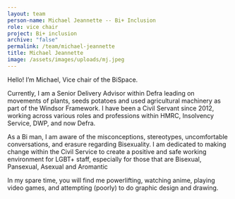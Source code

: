 ```yaml
---
layout: team
person-name: Michael Jeannette -- Bi+ Inclusion
role: vice chair
project: Bi+ inclusion
archive: "false"
permalink: /team/michael-jeannette
title: Michael Jeannette
image: /assets/images/uploads/mj.jpeg
---
```

Hello! I’m Michael, Vice chair of the BiSpace.

Currently, I am a Senior Delivery Advisor within Defra leading on movements of plants, seeds potatoes and used agricultural machinery as part of the Windsor Framework. I have been a Civil Servant since 2012, working across various roles and professions within HMRC, Insolvency Service, DWP, and now Defra.

As a Bi man, I am aware of the misconceptions, stereotypes, uncomfortable conversations, and erasure regarding Bisexuality. I am dedicated to making change within the Civil Service to create a positive and safe working environment for LGBT+ staff, especially for those that are Bisexual, Pansexual, Asexual and Aromantic 

In my spare time, you will find me powerlifting, watching anime, playing video games, and attempting (poorly) to do graphic design and drawing.